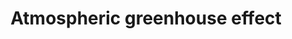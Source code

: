 ---
title: Atmospheric greenhouse effect
longTitle: 'Atmospheric greenhouse effect'
tags:
- gccommon
usedFor:
- "[[Greenhouse effect]]"
---